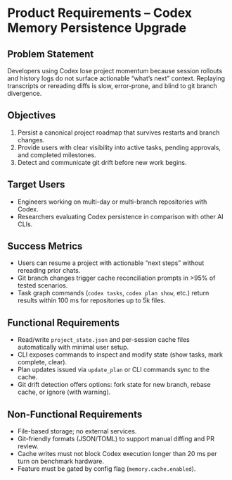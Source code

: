 # Product Requirements – Codex Memory Persistence Upgrade

## Problem Statement
Developers using Codex lose project momentum because session rollouts and history logs do not surface actionable “what’s next” context. Replaying transcripts or rereading diffs is slow, error-prone, and blind to git branch divergence.

## Objectives
1. Persist a canonical project roadmap that survives restarts and branch changes.
2. Provide users with clear visibility into active tasks, pending approvals, and completed milestones.
3. Detect and communicate git drift before new work begins.

## Target Users
- Engineers working on multi-day or multi-branch repositories with Codex.
- Researchers evaluating Codex persistence in comparison with other AI CLIs.

## Success Metrics
- Users can resume a project with actionable “next steps” without rereading prior chats.
- Git branch changes trigger cache reconciliation prompts in >95% of tested scenarios.
- Task graph commands (`codex tasks`, `codex plan show`, etc.) return results within 100 ms for repositories up to 5k files.

## Functional Requirements
- Read/write `project_state.json` and per-session cache files automatically with minimal user setup.
- CLI exposes commands to inspect and modify state (show tasks, mark complete, clear).
- Plan updates issued via `update_plan` or CLI commands sync to the cache.
- Git drift detection offers options: fork state for new branch, rebase cache, or ignore (with warning).

## Non-Functional Requirements
- File-based storage; no external services.
- Git-friendly formats (JSON/TOML) to support manual diffing and PR review.
- Cache writes must not block Codex execution longer than 20 ms per turn on benchmark hardware.
- Feature must be gated by config flag (`memory.cache.enabled`).
